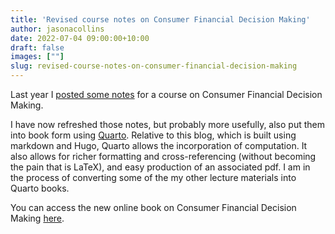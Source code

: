 ```yaml
---
title: 'Revised course notes on Consumer Financial Decision Making'
author: jasonacollins
date: 2022-07-04 09:00:00+10:00
draft: false
images: [""]
slug: revised-course-notes-on-consumer-financial-decision-making
---
```

Last year I [posted some notes](/course-notes-on-applied-consumer-financial-decision-making/) for a course on Consumer Financial Decision Making.

I have now refreshed those notes, but probably more usefully, also put them into book form using [Quarto](https://quarto.org). Relative to this blog, which is built using markdown and Hugo, Quarto allows the incorporation of computation. It also allows for richer formatting and cross-referencing (without becoming the pain that is LaTeX), and easy production of an associated pdf. I am in the process of converting some of the my other lecture materials into Quarto books.

You can access the new online book on Consumer Financial Decision Making [here](https://cfdm.jasoncollins.blog).